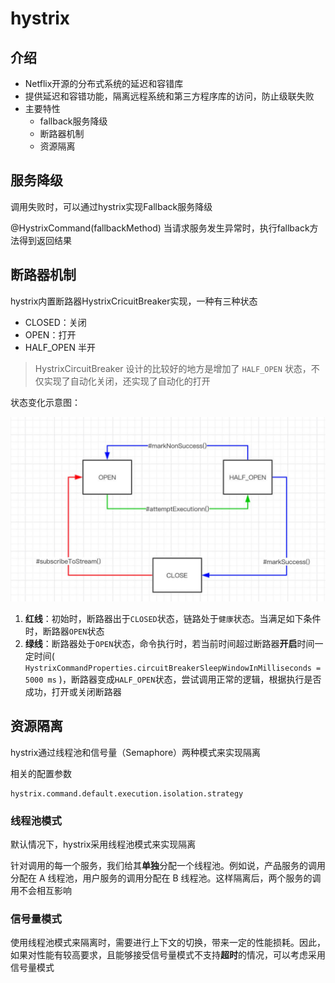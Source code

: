 # hystrix

## 介绍

- Netflix开源的分布式系统的延迟和容错库
- 提供延迟和容错功能，隔离远程系统和第三方程序库的访问，防止级联失败
- 主要特性
  - fallback服务降级
  - 断路器机制
  - 资源隔离

## 服务降级

调用失败时，可以通过hystrix实现Fallback服务降级

@HystrixCommand(fallbackMethod) 当请求服务发生异常时，执行fallback方法得到返回结果

## 断路器机制

hystrix内置断路器HystrixCricuitBreaker实现，一种有三种状态

- CLOSED：关闭
- OPEN：打开
- HALF_OPEN 半开

> HystrixCircuitBreaker 设计的比较好的地方是增加了 `HALF_OPEN` 状态，不仅实现了自动化关闭，还实现了自动化的打开

状态变化示意图：

![hystrix状态变化示意图](hystrix.assets/01.png)

1. **红线**：初始时，断路器出于`CLOSED`状态，链路处于`健康`状态。当满足如下条件时，断路器`OPEN`状态
2. **绿线**：断路器处于`OPEN`状态，命令执行时，若当前时间超过断路器**开启**时间一定时间( `HystrixCommandProperties.circuitBreakerSleepWindowInMilliseconds = 5000 ms` )，断路器变成`HALF_OPEN`状态，尝试调用正常的逻辑，根据执行是否成功，打开或关闭断路器

## 资源隔离

hystrix通过线程池和信号量（Semaphore）两种模式来实现隔离

相关的配置参数

```
hystrix.command.default.execution.isolation.strategy 
```

### 线程池模式

默认情况下，hystrix采用线程池模式来实现隔离

针对调用的每一个服务，我们给其**单独**分配一个线程池。例如说，产品服务的调用分配在 A 线程池，用户服务的调用分配在 B 线程池。这样隔离后，两个服务的调用不会相互影响

### 信号量模式

使用线程池模式来隔离时，需要进行上下文的切换，带来一定的性能损耗。因此，如果对性能有较高要求，且能够接受信号量模式不支持**超时**的情况，可以考虑采用信号量模式

